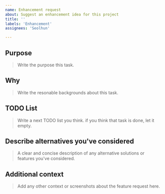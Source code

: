 ```yaml
---
name: Enhancement request
about: Suggest an enhancement idea for this project
title: ''
labels: 'Enhancement'
assignees: 'Seolhun'

---
```


## Purpose

> Write the purpose this task.

## Why

> Write the resonable backgrounds about this task.

## TODO List

> Write a next TODO list you think. if you think that task is done, let it empty.

## Describe alternatives you've considered

> A clear and concise description of any alternative solutions or features you've considered.

## Additional context

> Add any other context or screenshots about the feature request here.
